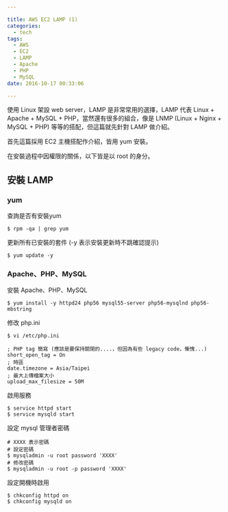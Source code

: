 ```yaml
---

title: AWS EC2 LAMP (1)
categories: 
  - tech
tags: 
  - AWS
  - EC2
  - LAMP
  - Apache
  - PHP
  - MySQL
date: 2016-10-17 00:33:06

---
```


使用 Linux 架設 web server，LAMP 是非常常用的選擇，LAMP 代表 Linux + Apache + MySQL + PHP，當然還有很多的組合，像是 LNMP (Linux + Nginx + MySQL + PHP) 等等的搭配，但這篇就先針對 LAMP 做介紹。

首先這篇採用 EC2 主機搭配作介紹，皆用 yum 安裝。

在安裝過程中因權限的關係，以下皆是以 root 的身分。

## 安裝 LAMP

### yum

查詢是否有安裝yum

```
$ rpm -qa | grep yum
```

<!-- more -->

更新所有已安裝的套件 (-y 表示安裝更新時不跳確認提示)

```
$ yum update -y
```

### Apache、PHP、MySQL

安裝 Apache、PHP、MySQL

```
$ yum install -y httpd24 php56 mysql55-server php56-mysqlnd php56-mbstring
```

修改 php.ini

```
$ vi /etc/php.ini
```

```
; PHP tag 簡寫 (應該是要保持關閉的....，但因為有些 legacy code，慚愧...)
short_open_tag = On
; 時區
date.timezone = Asia/Taipei
; 最大上傳檔案大小
upload_max_filesize = 50M
```

啟用服務

```
$ service httpd start
$ service mysqld start
```

設定 mysql 管理者密碼

```
# XXXX 表示密碼
# 設定密碼
$ mysqladmin -u root password 'XXXX'
# 修改密碼
$ mysqladmin -u root -p password 'XXXX'
```

設定開機時啟用

```
$ chkconfig httpd on
$ chkconfig mysqld on
```